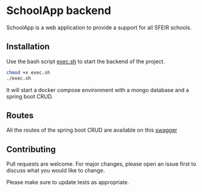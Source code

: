 # SchoolApp backend

SchoolApp is a web application to provide a support for all SFEIR schools.

## Installation

Use the bash script [exec.sh](./exec.sh) to start the backend of the project.

```bash
chmod +x exec.sh
./exec.sh
```

It will start a docker compose environment with a mongo database and a spring boot CRUD.

## Routes

All the routes of the spring boot CRUD are available on this [swagger](https://app.swaggerhub.com/apis/SOMNYP/school-app)

## Contributing

Pull requests are welcome. For major changes, please open an issue first
to discuss what you would like to change.

Please make sure to update tests as appropriate.